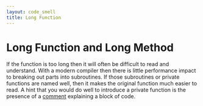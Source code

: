 ```yaml
---
layout: code_smell
title: Long Function
---
```


# Long Function and Long Method
If the function is too long then it will often be difficult to read and understand. With a modern compiler then there is little performance impact to breaking out parts into subroutines. If those subroutines or private functions are named well, then it makes the original function much easier to read. A hint that you would do well to introduce a private function is the presence of a [comment](comments.html) explaining a block of code.
